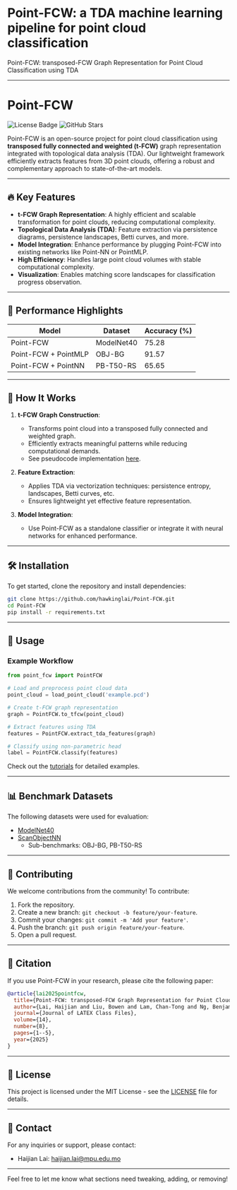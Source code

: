 # Point-FCW: a TDA machine learning pipeline for point cloud classification
Point-FCW: transposed-FCW Graph Representation for Point Cloud Classification using TDA

---

# Point-FCW

![License Badge](https://img.shields.io/github/license/hawkinglai/Point-FCW)
![GitHub Stars](https://img.shields.io/github/stars/hawkinglai/Point-FCW)

Point-FCW is an open-source project for point cloud classification using **transposed fully connected and weighted (t-FCW)** graph representation integrated with topological data analysis (TDA). Our lightweight framework efficiently extracts features from 3D point clouds, offering a robust and complementary approach to state-of-the-art models.

---

## 🔥 Key Features
- **t-FCW Graph Representation**: A highly efficient and scalable transformation for point clouds, reducing computational complexity.
- **Topological Data Analysis (TDA)**: Feature extraction via persistence diagrams, persistence landscapes, Betti curves, and more.
- **Model Integration**: Enhance performance by plugging Point-FCW into existing networks like Point-NN or PointMLP.
- **High Efficiency**: Handles large point cloud volumes with stable computational complexity.
- **Visualization**: Enables matching score landscapes for classification progress observation.

---

## 🚀 Performance Highlights

| Model               | Dataset       | Accuracy (%) |
|---------------------|---------------|--------------|
| Point-FCW           | ModelNet40    | 75.28        |
| Point-FCW + PointMLP | OBJ-BG       | 91.57        |
| Point-FCW + PointNN | PB-T50-RS    | 65.65        |

---

## 📖 How It Works

1. **t-FCW Graph Construction**: 
   - Transforms point cloud into a transposed fully connected and weighted graph.
   - Efficiently extracts meaningful patterns while reducing computational demands.
   - See pseudocode implementation [here](docs/t-FCW.md).

2. **Feature Extraction**:
   - Applies TDA via vectorization techniques: persistence entropy, landscapes, Betti curves, etc.
   - Ensures lightweight yet effective feature representation.

3. **Model Integration**:
   - Use Point-FCW as a standalone classifier or integrate it with neural networks for enhanced performance.

---

## 🛠️ Installation

To get started, clone the repository and install dependencies:

```bash
git clone https://github.com/hawkinglai/Point-FCW.git
cd Point-FCW
pip install -r requirements.txt
```

---

## 📂 Usage

### Example Workflow

```python
from point_fcw import PointFCW

# Load and preprocess point cloud data
point_cloud = load_point_cloud('example.pcd')

# Create t-FCW graph representation
graph = PointFCW.to_tfcw(point_cloud)

# Extract features using TDA
features = PointFCW.extract_tda_features(graph)

# Classify using non-parametric head
label = PointFCW.classify(features)
```

Check out the [tutorials](docs/tutorials.md) for detailed examples.

---

## 📊 Benchmark Datasets

The following datasets were used for evaluation:
- [ModelNet40](https://modelnet.cs.princeton.edu/)
- [ScanObjectNN](https://hkust-vgd.github.io/scanobjectnn/)
  - Sub-benchmarks: OBJ-BG, PB-T50-RS

---

## 🤝 Contributing

We welcome contributions from the community! To contribute:
1. Fork the repository.
2. Create a new branch: `git checkout -b feature/your-feature`.
3. Commit your changes: `git commit -m 'Add your feature'`.
4. Push the branch: `git push origin feature/your-feature`.
5. Open a pull request.

---

## 📄 Citation

If you use Point-FCW in your research, please cite the following paper:

```bibtex
@article{lai2025pointfcw,
  title={Point-FCW: transposed-FCW Graph Representation for Point Cloud Classification using TDA},
  author={Lai, Haijian and Liu, Bowen and Lam, Chan-Tong and Ng, Benjamin and Im, Sio-Kei},
  journal={Journal of LATEX Class Files},
  volume={14},
  number={8},
  pages={1--5},
  year={2025}
}
```

---

## 📜 License

This project is licensed under the MIT License - see the [LICENSE](LICENSE) file for details.

---

## 📧 Contact

For any inquiries or support, please contact:
- Haijian Lai: [haijian.lai@mpu.edu.mo](mailto:haijian.lai@mpu.edu.mo)

---

Feel free to let me know what sections need tweaking, adding, or removing!
